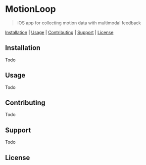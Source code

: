 # MotionLoop

> iOS app for collecting motion data with multimodal feedback

[Installation](#Installation) | [Usage](#Usage) | [Contributing](#Contributing) | [Support](#Support) | [License](#License)

## Installation

Todo

## Usage

Todo

## Contributing

Todo

## Support

Todo

## License
